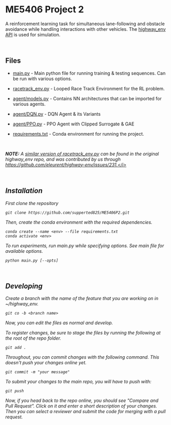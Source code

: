 # ME5406 Project 2


A reinforcement learning task for simultaneous lane-following and obstacle avoidance while handling interactions with other vehicles. The [highway_env API](https://github.com/eleurent/highway-env) is used for simulation.

<br/>

## Files

* [main.py](main.py) - Main python file for running training & testing sequences. Can be run with various options.

* [racetrack_env.py](racetrack_env.py) - Looped Race Track Environment for the RL problem.

* [agent/models.py](/agent/models.py) - Contains NN architectures that can be imported for various agents.

* [agent/DQN.py](/agent/DQN.py) - DQN Agent & its Variants

* [agent/PPO.py](/agent/PPO.py) - PPO Agent with Clipped Surrogate & GAE

* [requirements.txt](requirements.txt) - Conda environment for running the project.

&nbsp;

<i><b>NOTE:</b> A [similar version of racetrack_env.py](https://github.com/eleurent/highway-env/blob/master/highway_env/envs/racetrack_env.py) can be found in the original highway_env repo, and was contributed by us through https://github.com/eleurent/highway-env/issues/231.</i>

<br/>

## Installation  

First clone the repository 

```
git clone https://github.com/supperted825/ME5406P2.git
```

Then, create the conda environment with the required dependencies.

```
conda create --name <env> --file requirements.txt
conda activate <env>
```

To run experiments, run main.py while specifying options. See main file for available options.

```
python main.py [--opts]
```

<br/>

## Developing

Create a branch with the name of the feature that you are working on in ~/highway_env.

```
git co -b <branch name>
```

Now, you can edit the files as normal and develop.

To register changes, be sure to stage the files by running the following at the root of the repo folder.

```
git add .
```

Throughout, you can commit changes with the following command. This doesn't push your changes online yet.

```
git commit -m "your message"
```

To submit your changes to the main repo, you will have to push with:

```
git push
```

Now, if you head back to the repo online, you should see "Compare and Pull Request". Click on it and enter a short description of your changes. Then you can select a reviewer and submit the code for merging with a pull request.
